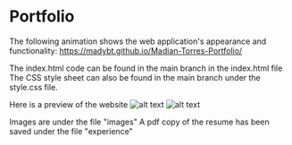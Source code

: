 # Portfolio
The following animation shows the web application's appearance and functionality:
https://madybt.github.io/Madian-Torres-Portfolio/

The index.html code can be found in the main branch in the index.html file
The CSS style sheet can also be found in the main branch under the style.css file.

Here is a preview of the website
![alt text](image-1.png)
![alt text](image.png)

Images are under the file "images"
A pdf copy of the resume has been saved under the file "experience"
